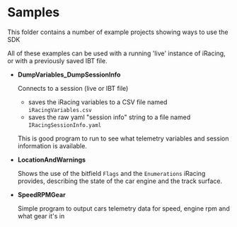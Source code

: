 # Samples

This folder contains a number of example projects showing ways to use the SDK

All of these examples can be used with a running 'live' instance of iRacing, or with a previously saved IBT file.

* **DumpVariables_DumpSessionInfo**

    Connects to a session (live or IBT file)
    * saves the iRacing variables to a CSV file named `iRacingVariables.csv`
    * saves the raw yaml "session info" string to a file named `IRacingSessionInfo.yaml`

    This is good program to run to see what telemetry variables and session information is available.

* **LocationAndWarnings**

    Shows the use of the bitfield `Flags` and the `Enumerations` iRacing provides, describing the state of the car engine and the track surface.

* **SpeedRPMGear**

    Simple program to output cars telemetry data for speed, engine rpm and what gear it's in

